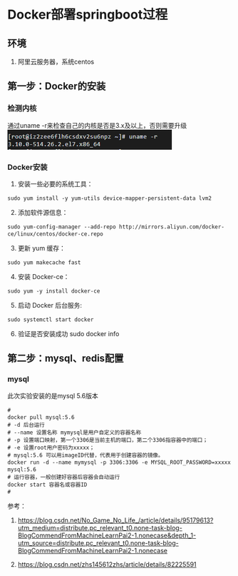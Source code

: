 # Docker部署springboot过程

## 环境
1. 阿里云服务器，系统centos

## 第一步：Docker的安装
### 检测内核
通过uname -r来检查自己的内核是否是3.x及以上，否则需要升级
![title](https://raw.githubusercontent.com/pallcard/noteImg/master/noteImg/2020/05/18/1589810615789-1589810615814.png)

### Docker安装
1. 安装一些必要的系统工具：
```
sudo yum install -y yum-utils device-mapper-persistent-data lvm2
```
2. 添加软件源信息：
```
sudo yum-config-manager --add-repo http://mirrors.aliyun.com/docker-ce/linux/centos/docker-ce.repo
```
3. 更新 yum 缓存：
```
sudo yum makecache fast
```
4. 安装 Docker-ce：
```
sudo yum -y install docker-ce
```
5. 启动 Docker 后台服务:
```
sudo systemctl start docker
```
6. 验证是否安装成功
sudo docker info

## 第二步：mysql、redis配置
### mysql
此次实验安装的是mysql 5.6版本
```
# 
docker pull mysql:5.6
# -d 后台运行
# --name 设置名称 mymysql是用户自定义的容器名称
# -p 设置端口映射，第一个3306是当前主机的端口，第二个3306指容器中的端口；
# -e 设置root用户密码为xxxxx；
# mysql:5.6 可以用imageID代替，代表用于创建容器的镜像。
docker run -d --name mymysql -p 3306:3306 -e MYSQL_ROOT_PASSWORD=xxxxx mysql:5.6
# 运行容器，一般创建好容器后容器会自动运行
docker start 容器名或容器ID
# 

```


参考：
1. https://blog.csdn.net/No_Game_No_Life_/article/details/95179613?utm_medium=distribute.pc_relevant_t0.none-task-blog-BlogCommendFromMachineLearnPai2-1.nonecase&depth_1-utm_source=distribute.pc_relevant_t0.none-task-blog-BlogCommendFromMachineLearnPai2-1.nonecase

2. https://blog.csdn.net/zhs145612zhs/article/details/82225591

